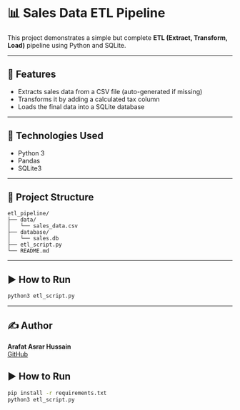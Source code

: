 # 📊 Sales Data ETL Pipeline

This project demonstrates a simple but complete **ETL (Extract, Transform, Load)** pipeline using Python and SQLite.

---

## 🚀 Features

- Extracts sales data from a CSV file (auto-generated if missing)
- Transforms it by adding a calculated tax column
- Loads the final data into a SQLite database

---

## 🧰 Technologies Used

- Python 3
- Pandas
- SQLite3

---

## 📂 Project Structure

```
etl_pipeline/
├── data/
│   └── sales_data.csv
├── database/
│   └── sales.db
├── etl_script.py
└── README.md
```

---

## ▶️ How to Run

```bash
python3 etl_script.py
```

---

## ✍️ Author

**Arafat Asrar Hussain**  
[GitHub](https://github.com/arafat-a-hussain)


## ▶️ How to Run

```bash
pip install -r requirements.txt
python3 etl_script.py
```
